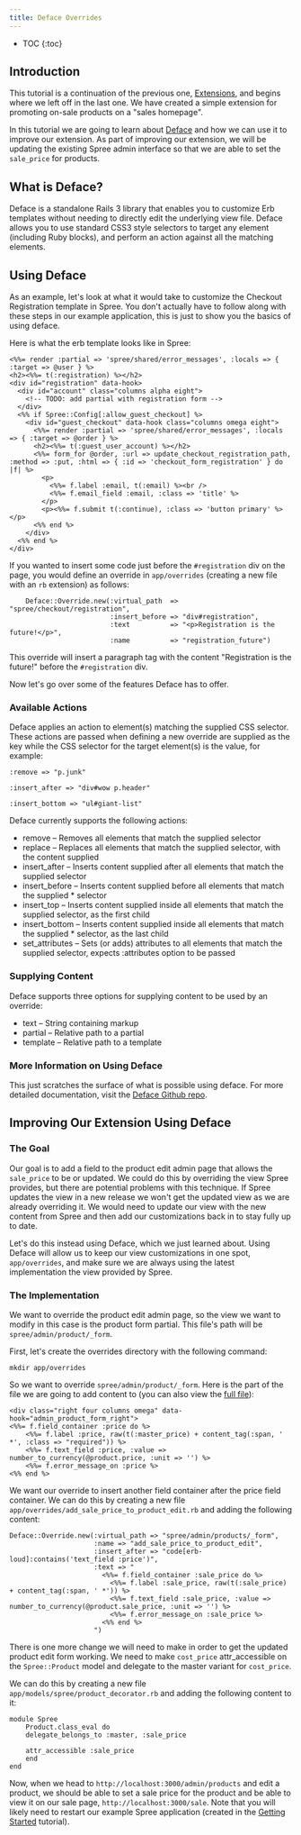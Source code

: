 ```yaml
---
title: Deface Overrides
---
```


* TOC
{:toc}

## Introduction

This tutorial is a continuation of the previous one, [Extensions](/developer/tutorial/extensions), and begins where we left off in the last one. We have created a simple extension for promoting on-sale products on a "sales homepage". 

In this tutorial we are going to learn about [Deface](http://github.com/spree/deface) and how we can use it to improve our extension. As part of improving our extension, we will be updating the existing Spree admin interface so that we are able to set the `sale_price` for products.

## What is Deface?

Deface is a standalone Rails 3 library that enables you to customize Erb templates without needing to directly edit the underlying view file. Deface allows you to use standard CSS3 style selectors to target any element (including Ruby blocks), and perform an action against all the matching elements.

## Using Deface

As an example, let's look at what it would take to customize the Checkout Registration template in Spree. You don't actually have to follow along with these steps in our example application, this is just to show you the basics of using deface.

Here is what the erb template looks like in Spree:

    <%%= render :partial => 'spree/shared/error_messages', :locals => { :target => @user } %>
    <h2><%%= t(:registration) %></h2>
    <div id="registration" data-hook>
      <div id="account" class="columns alpha eight">
        <!-- TODO: add partial with registration form -->
      </div>
      <%% if Spree::Config[:allow_guest_checkout] %>
        <div id="guest_checkout" data-hook class="columns omega eight">
          <%%= render :partial => 'spree/shared/error_messages', :locals => { :target => @order } %>
          <h2><%%= t(:guest_user_account) %></h2>
          <%%= form_for @order, :url => update_checkout_registration_path, :method => :put, :html => { :id => 'checkout_form_registration' } do |f| %>
            <p>
              <%%= f.label :email, t(:email) %><br />
              <%%= f.email_field :email, :class => 'title' %>
            </p>
            <p><%%= f.submit t(:continue), :class => 'button primary' %></p>
          <%% end %>
        </div>
      <%% end %>
    </div>
    
If you wanted to insert some code just before the `#registration` div on the page, you would define an override in `app/overrides` (creating a new file with an `rb` extension) as follows:

        Deface::Override.new(:virtual_path  => "spree/checkout/registration",
                             :insert_before => "div#registration",
                             :text          => "<p>Registration is the future!</p>",
                             :name          => "registration_future")

This override will insert a paragraph tag with the content "Registration is the future!" before the `#registration` div.

Now let's go over some of the features Deface has to offer.

### Available Actions

Deface applies an action to element(s) matching the supplied CSS selector. These actions are passed when defining a new override are supplied as the key while the CSS selector for the target element(s) is the value, for example:

    :remove => "p.junk"
        
    :insert_after => "div#wow p.header"
        
    :insert_bottom => "ul#giant-list"

Deface currently supports the following actions:

* remove – Removes all elements that match the supplied selector
* replace – Replaces all elements that match the supplied selector, with the content supplied
* insert_after – Inserts content supplied after all elements that match the supplied selector
* insert_before – Inserts content supplied before all elements that match the supplied * selector
* insert_top – Inserts content supplied inside all elements that match the supplied selector, as the first child
* insert_bottom – Inserts content supplied inside all elements that match the supplied * selector, as the last child
* set_attributes – Sets (or adds) attributes to all elements that match the supplied selector, expects :attributes option to be passed

### Supplying Content

Deface supports three options for supplying content to be used by an override:

* text – String containing markup
* partial – Relative path to a partial
* template – Relative path to a template

### More Information on Using Deface

This just scratches the surface of what is possible using deface. For more detailed documentation, visit the [Deface Github repo](http://github.com/spree/deface).



## Improving Our Extension Using Deface

### The Goal

Our goal is to add a field to the product edit admin page that allows the `sale_price` to be or updated. We could do this by overriding the view Spree provides, but there are potential problems with this technique. If Spree updates the view in a new release we won't get the updated view as we are already overriding it. We would need to update our view with the new content from Spree and then add our customizations back in to stay fully up to date.

Let's do this instead using Deface, which we just learned about. Using Deface will allow us to keep our view customizations in one spot, `app/overrides`, and make sure we are always using the latest implementation the view provided by Spree.

### The Implementation

We want to override the product edit admin page, so the view we want to modify in this case is the product form partial. This file's path will be `spree/admin/product/_form`.

First, let's create the overrides directory with the following command:

`mkdir app/overrides`

So we want to override `spree/admin/product/_form`. Here is the part of the file we are going to add content to (you can also view the [full file](https://github.com/spree/spree/blob/1-3-stable/core/app/views/spree/admin/products/_form.html.erb)):

    <div class="right four columns omega" data-hook="admin_product_form_right">
    <%%= f.field_container :price do %>
        <%%= f.label :price, raw(t(:master_price) + content_tag(:span, ' *', :class => "required")) %>
        <%%= f.text_field :price, :value => number_to_currency(@product.price, :unit => '') %>
        <%%= f.error_message_on :price %>
    <%% end %>
        
We want our override to insert another field container after the price field container. We can do this by creating a new file `app/overrides/add_sale_price_to_product_edit.rb` and adding the following content:

    Deface::Override.new(:virtual_path => "spree/admin/products/_form",
                         :name => "add_sale_price_to_product_edit",
                         :insert_after => "code[erb-loud]:contains('text_field :price')",
                         :text => "
                           <%%= f.field_container :sale_price do %>
                             <%%= f.label :sale_price, raw(t(:sale_price) + content_tag(:span, ' *')) %>
                             <%%= f.text_field :sale_price, :value => number_to_currency(@product.sale_price, :unit => '') %>
                             <%%= f.error_message_on :sale_price %>
                           <%% end %>
                         ")
                         
There is one more change we will need to make in order to get the updated product edit form working. We need to make `cost_price` attr_accessible on the `Spree::Product` model and delegate to the master variant for `cost_price`.

We can do this by creating a new file `app/models/spree/product_decorator.rb` and adding the following content to it:

    module Spree
        Product.class_eval do
        delegate_belongs_to :master, :sale_price
    
        attr_accessible :sale_price
        end
    end

Now, when we head to `http://localhost:3000/admin/products` and edit a product, we should be able to set a sale price for the product and be able to view it on our sale page, `http://localhost:3000/sale`. Note that you will likely need to restart our example Spree application (created in the [Getting Started](/developer/tutorial/getting_started) tutorial).
